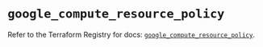 # `google_compute_resource_policy`

Refer to the Terraform Registry for docs: [`google_compute_resource_policy`](https://registry.terraform.io/providers/hashicorp/google/6.12.0/docs/resources/compute_resource_policy).

